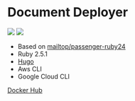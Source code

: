 # Document Deployer

[![](https://images.microbadger.com/badges/version/mailtop/doc-deploy.svg)](http://microbadger.com/images/mailtop/doc-deploy "Get your own version badge on microbadger.com")
[![](https://images.microbadger.com/badges/image/mailtop/doc-deploy.svg)](http://microbadger.com/images/mailtop/doc-deploy "Get your own image badge on microbadger.com")

- Based on [mailtop/passenger-ruby24](https://hub.docker.com/r/mailtop/passenger-ruby24)
- Ruby 2.5.1
- [Hugo](https://gohugo.io)
- Aws CLI
- Google Cloud CLI

[Docker Hub](https://hub.docker.com/r/mailtop/doc-deploy/)
